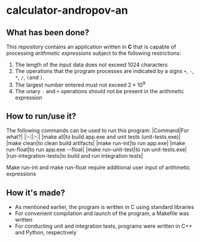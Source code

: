 # calculator-andropov-an

## What has been done?

This repository contains an application written in **C** that is capable of processing *arithmetic expressions* subject to the following restrictions:  
1) The length of the input data does not exceed 1024 characters
2) The operations that the program processes are indicated by a signs `+`, `-`, `*`, `/`, `(`and `)`.
3) The largest number entered must not exceed $2 * 10^9$
4) The unary `-` and `+` operations should not be present in the arithmetic expression

## How to run/use it?

The following commands can be used to run this program:
|Command|For what?|
|:-:|:-:|
|make all|to build app.exe and unit tests (unit-tests.exe)|
|make clean|to clean build artifacts|
|make run-int|to run app.exe|
|make run-float|to run app.exe --float|
|make run-unit-test|to run unit-tests.exe|
|run-integration-tests|to build and run integration tests|  

Make run-int and make run-float require additional user input of arithmetic expressions

## How it's made?

* As mentioned earlier, the program is written in C using standard libraries
* For convenient compilation and launch of the program, a Makefile was written
* For conducting unit and integration tests, programs were written in C++ and Python, respectively
